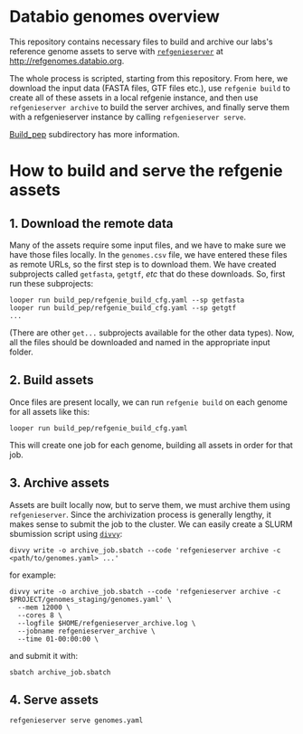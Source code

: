 # Databio genomes overview

This repository contains necessary files to build and archive our labs's reference genome assets to serve with [`refgenieserver`](https://github.com/databio/refgenieserver) at http://refgenomes.databio.org. 

The whole process is scripted, starting from this repository. From here, we download the input data (FASTA files, GTF files etc.), use `refgenie build` to create all of these assets in a local refgenie instance, and then use `refgenieserver archive` to build the server archives, and finally serve them with a refgenieserver instance by calling `refgenieserver serve`.

[Build_pep](build_pep) subdirectory has more information.

# How to build and serve the refgenie assets

## 1. Download the remote data

Many of the assets require some input files, and we have to make sure we have those files locally. In the `genomes.csv` file, we have entered these files as remote URLs, so the first step is to download them. We have created subprojects called `getfasta`, `getgtf`, *etc* that do these downloads. So, first run these subprojects:

```
looper run build_pep/refgenie_build_cfg.yaml --sp getfasta
looper run build_pep/refgenie_build_cfg.yaml --sp getgtf
...
```

(There are other `get...` subprojects available for the other data types). Now, all the files should be downloaded and named in the appropriate input folder. 

## 2. Build assets

Once files are present locally, we can run `refgenie build` on each genome for all assets like this:

```
looper run build_pep/refgenie_build_cfg.yaml
```

This will create one job for each genome, building all assets in order for that job.

## 3. Archive assets

Assets are built locally now, but to serve them, we must archive them using `refgenieserver`.
Since the archivization process is generally lengthy, it makes sense to submit the job to the cluster. We can easily create a SLURM sbumission script using [`divvy`](http://divvy.databio.org/en/latest/):

```
divvy write -o archive_job.sbatch --code 'refgenieserver archive -c <path/to/genomes.yaml> ...'
```
for example:
```
divvy write -o archive_job.sbatch --code 'refgenieserver archive -c $PROJECT/genomes_staging/genomes.yaml' \
  --mem 12000 \ 
  --cores 8 \ 
  --logfile $HOME/refgenieserver_archive.log \
  --jobname refgenieserver_archive \
  --time 01-00:00:00 \ 
```
and submit it with:
```
sbatch archive_job.sbatch
```

## 4. Serve assets

```
refgenieserver serve genomes.yaml
```

